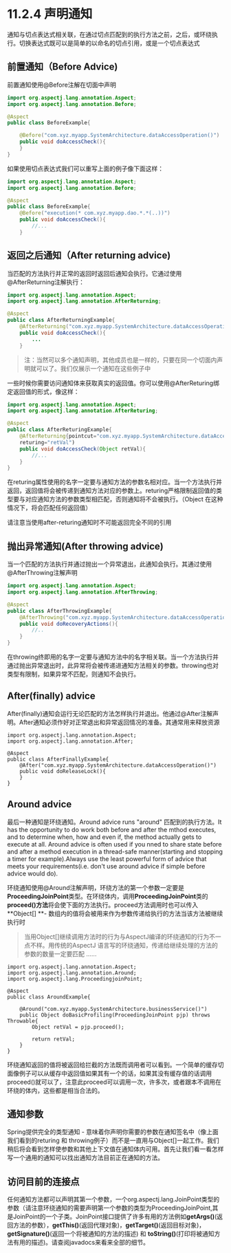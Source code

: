 # 11.2.4 声明通知

通知与切点表达式相关联，在通过切点匹配到的执行方法之前，之后，或环绕执行。切换表达式既可以是简单的以命名的切点引用，或是一个切点表达式

## 前置通知（Before Advice\)

前置通知使用@Before注解在切面中声明

```java
import org.aspectj.lang.annotation.Aspect;
import org.aspectj.lang.annotation.Before;

@Aspect
public class BeforeExample{

    @Before("com.xyz.myapp.SystemArchitecture.dataAccessOperation()")
    public void doAccessCheck(){
    }
}
```

如果使用切点表达式我们可以重写上面的例子像下面这样：

```java
import org.aspectj.lang.annotation.Aspect;
import org.aspectj.lang.annotation.Before;

@Aspect
public class BeforeExample{
    @Before("execution(* com.xyz.myapp.dao.*.*(..))")
    public void doAccessCheck(){
        //...
    }
```

## 返回之后通知（After returning advice\)

当匹配的方法执行并正常的返回时返回后通知会执行。它通过使用@AfterReturning注解执行：

```java
import org.aspectj.lang.annotation.Aspect;
import org.aspectj.lang.annotation.AfterReturning;

@Aspect
public class AfterReturningExample{
    @AfterReturning("com.xyz.myapp.SystemArchitecture.dataAccessOperation()")
    public void doAccessCheck(){
        ...
    }
```

> 注：当然可以多个通知声明，其他成员也是一样的，只要在同一个切面内声明就可以了。我们仅展示一个通知在这些例子中

一些时候你需要访问通知体来获取真实的返回值。你可以使用@AfterReturing绑定返回值的形式，像这样：

```java
import org.aspectj.lang.annotation.Aspect;
import org.aspectj.lang.annotation.AfterReturing;

@Aspect
public class AfterReturingExample{
    @AfterReturning{pointcut="com.xyz.myapp.SystemArchitecture.dataAccessOperation()",
    returing="retVal")
    public void doAccessCheck(Object retVal){
        //...
    }
}
```

在returing属性使用的名字一定要与通知方法的参数名相对应。当一个方法执行并返回，返回值将会被传递到通知方法对应的参数上。returing严格限制返回值的类型要与对应通知方法的参数类型相匹配，否则通知将不会被执行。（Object 在这种情况下，将会匹配任何返回值）

请注意当使用after-returing通知时不可能返回完全不同的引用

## 抛出异常通知\(After throwing advice\)

当一个匹配的方法执行并通过抛出一个异常退出，此通知会执行。其通过使用@AfterThrowing注解声明

```java
import org.aspectj.lang.annotation.Aspect;
import org.aspectj.lang.annotation.AfterThrowing;

@Aspect
public class AfterThrowingExample{
    @AfterThrowing("com.xyz.myapp.SystemArchitecture.dataAccessOperation()")
    public void doRecoveryActions(){
        //..
    }
}
```

在throwing终即用的名字一定要与通知方法中的名字相关联。当一个方法执行并通过抛出异常退出时，此异常将会被传递进通知方法相关的参数。throwing也对类型有限制，如果异常不匹配，则通知不会执行。

## After\(finally\) advice

After\(finally\)通知会运行无论匹配的方法怎样执行并退出。他通过@After注解声明。After通知必须作好对正常退出和异常返回情况的准备。其通常用来释放资源

```
import org.aspectj.lang.annotation.Aspect;
import org.aspectj.lang.annotation.After;

@Aspect
public class AfterFinallyExample{
    @After("com.xyz.myapp.SystemArchitecture.dataAccessOperation()")
    public void doReleaseLock(){
    }
}
```

## Around advice

最后一种通知是环绕通知。Around advice runs "around" 匹配到的执行方法。It has the opportunity to do work both before and after the mthod executes, and to determine when, how and even if, the method actually gets to execute at all. Around advice is often used if you nned to share state before and after a method execution in a thread-safe manner\(starting and stopping a timer for example\).Always use the least powerful form of advice that meets your requirements\(i.e. don't use around advice if simple before advice would do\).

环绕通知使用@Around注解声明，环绕方法的第一个参数一定要是**ProceedingJoinPoint**类型。在环绕体内，调用**ProceedingJoinPoint**类的**proceed\(\)方法**将会使下面的方法执行。proceed方法调用时也可以传入**Object\[\] **- 数组内的值将会被用来作为参数传递给执行的方法当该方法被继续执行时

> 当用Object\[\]继续调用方法时的行为与AspectJ编译的环绕通知的行为不一点不样。用传统的AspectJ 语言写的环绕通知，传递给继续处理的方法的参数的数量一定要匹配  ......



```
import org.aspectj.lang.annotation.Aspect;
import org.aspectj.lang.annotation.Around;
import org.aspectj.lang.ProceedingjoinPoint;

@Aspect
public class AroundExample{
    
    @Around("com.xyz.myapp.SystemArchitecture.businessService()")
    public Object doBasicProfiling(ProceedingJoinPoint pjp) throws Throwable{
        Object retVal = pjp.proceed();
        
        return retVal;
    }
}
```

环绕通知返回的值将被返回给拦截的方法既而调用者可以看到。一个简单的缓存切面像例子可以从缓存中返回值如果其有一个的话，如果其没有缓存值的话调用proceed\(\)就可以了，注意此proceed可以调用一次，许多次，或者跟本不调用在环绕的体内，这些都是相当合法的。

## 通知参数

Spring提供完全的类型通知 - 意味着你声明你需要的参数在通知签名中（像上面我们看到的returing 和 throwing例子）而不是一直用与Object\[\]一起工作。我们稍后将会看到怎样使参数和其他上下文值在通知体内可用。首先让我们看一看怎样写一个通用的通知可以找出通知方法目前正在通知的方法。



## 访问目前的连接点

任何通知方法都可以声明其第一个参数，一个org.aspectj.lang.JoinPoint类型的参数（请注意环绕通知的需要声明第一个参数的类型为ProceedingJoinPoint,其是JoinPoint的一个子类。JoinPoint接口提供了许多有用的方法例如**getArgs\(\)**\(返回方法的参数），**getThis\(\)**\(返回代理对象\)，**getTarget\(\)**\(返回目标对象\)，**getSignature\(\)**\(返回一个将被通知的方法的描述\) 和 **toString\(\)**\(打印将被通知方法有用的描述\)。请查阅javadocs来看来全部的细节。



